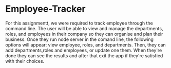 # Employee-Tracker

For this assignmentt, we were required to track employee through the command line. The user will be able to view and manage the departments, roles, and employees in their company so they can organise and plan their business. 
Once they run node server in the comand line, the following options will appear:
view employee, roles, and departments. Then, they can add departments,roles and employees, or update one them. When they're done they can see the results and after that exit the app if they're satisfied with their choices.

